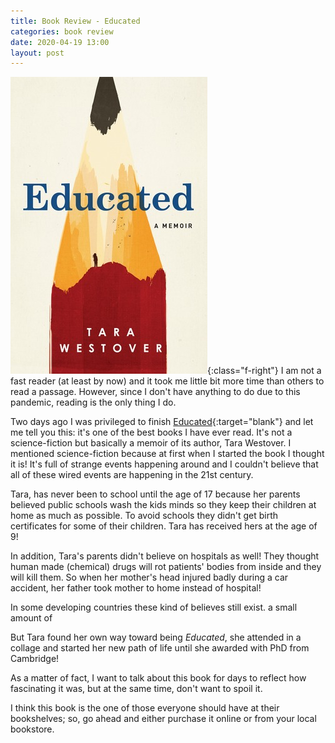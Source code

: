 ```yaml
---
title: Book Review - Educated
categories: book review
date: 2020-04-19 13:00
layout: post
---
```


![Educated](/assets/images/educated_cover.jpg){:class="f-right"}
I am not a fast reader (at least by now) and it took me little bit more time than others to read a passage. However, since I don't have anything to do due to this pandemic, reading is the only thing I do.

Two days ago I was privileged to finish [Educated](https://www.amazon.com/Educated/dp/1984854852){:target="blank"} and let me tell you this: it's one of the best books I have ever read. It's not a science-fiction but basically a memoir of its author, Tara Westover. I mentioned science-fiction because at first when I started the book I thought it is! It's full of strange events happening around and I couldn't believe that all of these wired events are happening in the 21st century.

Tara, has never been to school until the age of 17 because her parents believed public schools wash the kids minds so they keep their children at home as much as possible. To avoid schools they didn't get birth certificates for some of their children. Tara has received hers at the age of 9!

In addition, Tara's parents didn't believe on hospitals as well! They thought human made (chemical) drugs will rot patients' bodies from inside and they will kill them. So when her mother's head injured badly during a car accident, her father took mother to home instead of hospital!

In some developing countries these kind of believes still exist. a small amount of

But Tara found her own way toward being _Educated_, she attended in a collage and started her new path of life until she awarded with PhD from Cambridge!

As a matter of fact, I want to talk about this book for days to reflect how fascinating it was, but at the same time, don't want to spoil it.

I think this book is the one of those everyone should have at their bookshelves; so, go ahead and either purchase it online or from your local bookstore.
